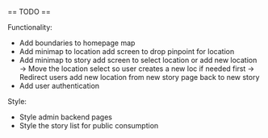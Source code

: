 == TODO ==

Functionality: 
  * Add boundaries to homepage map
  * Add minimap to location add screen to drop pinpoint for location
  * Add minimap to story add screen to select location or add new location
    -> Move the location select so user creates a new loc if needed first
    -> Redirect users add new location from new story page back to new story
  * Add user authentication

Style:
  * Style admin backend pages
  * Style the story list for public consumption

